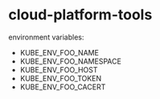 # cloud-platform-tools

environment variables:

- KUBE_ENV_FOO_NAME
- KUBE_ENV_FOO_NAMESPACE
- KUBE_ENV_FOO_HOST
- KUBE_ENV_FOO_TOKEN
- KUBE_ENV_FOO_CACERT